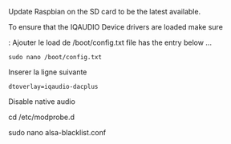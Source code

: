 Update Raspbian on the SD card to be the latest available.



To ensure that the IQAUDIO Device drivers are loaded make sure 

: Ajouter le load de 
/boot/config.txt file has the entry below ... 



```
sudo nano /boot/config.txt
```

Inserer la ligne suivante

```
dtoverlay=iqaudio-dacplus

```

Disable native audio

cd /etc/modprobe.d

sudo nano alsa-blacklist.conf
